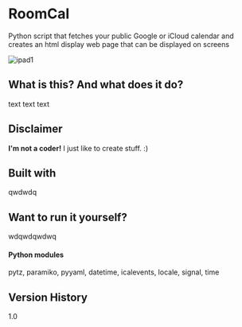 # RoomCal
Python script that fetches your public Google or iCloud calendar and creates an html display web page that can be displayed on screens

![ipad1](https://user-images.githubusercontent.com/10948066/202680351-7f7d3b5a-7f0a-4b9e-a5cc-cdd5f232ae67.jpg)


## What is this? And what does it do?
text text text

## Disclaimer
__I'm not a coder!__ I just like to create stuff. :)

## Built with
qwdwdq

## Want to run it yourself?
wdqwdqwdwq


#### Python modules
pytz, paramiko, pyyaml, datetime, icalevents, locale, signal, time

## Version History
1.0 
